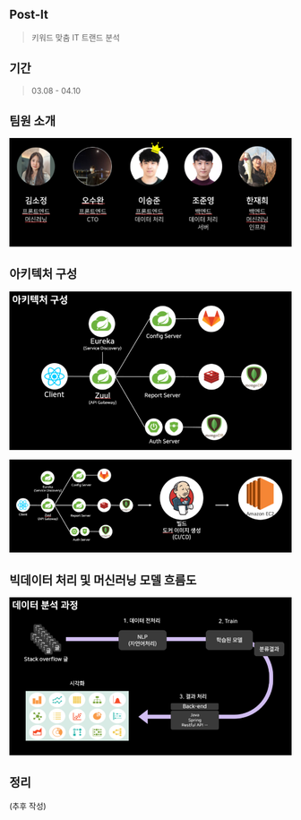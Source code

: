 ## Post-It
> 키워드 맞춤 IT 트랜드 분석

## 기간
> 03.08 - 04.10

## 팀원 소개
![image-20210413140610987](README.assets/image-20210413140610987.png)



## 아키텍처 구성
![image-20210413140449170](README.assets/image-20210413140449170.png)

![image-20210413140538206](README.assets/image-20210413140538206.png)

## 빅데이터 처리 및 머신러닝 모델 흐름도
![image-20210413140506567](README.assets/image-20210413140506567.png)



## 정리

(추후 작성)